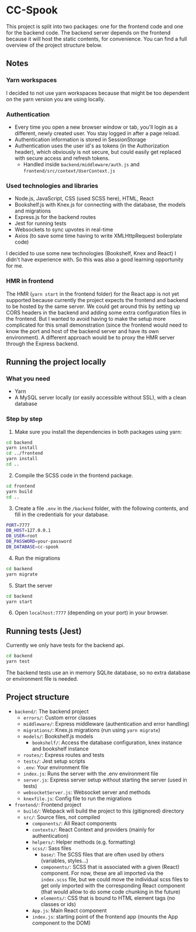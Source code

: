 # CC-Spook

This project is split into two packages: one for the frontend code and one for the backend code. The backend server depends on the frontend because it will host the static contents, for convenience. You can find a full overview of the project structure below.

## Notes

### Yarn workspaces

I decided to not use yarn workspaces because that might be too dependent on the yarn version you are using locally.

### Authentication

- Every time you open a new browser window or tab, you'll login as a different, newly created user. You stay logged in after a page reload.
- Authentication information is stored in SessionStorage
- Authentication uses the user id's as tokens (in the Authorization header), which obviously is not secure, but could easily get replaced with secure access and refresh tokens.
    - Handled inside `backend/middleware/auth.js` and `frontend/src/context/UserContext.js`

### Used technologies and libraries

- Node.js, JavaScript, CSS (used SCSS here), HTML, React
- Bookshelf.js with Knex.js for connecting with the database, the models and migrations
- Express.js for the backend routes
- Jest for running tests
- Websockets to sync upvotes in real-time
- Axios (to save some time having to write XMLHttpRequest boilerplate code)

I decided to use some new technologies (Bookshelf, Knex and React) I didn't have experience with. So this was also a good learning opportunity for me.

### HMR in frontend

The HMR (`yarn start` in the frontend folder) for the React app is not yet supported because currently the project expects the frontend and backend to be hosted by the same server. We could get around this by setting up CORS headers in the backend and adding some extra configuration files in the frontend. But I wanted to avoid having to make the setup more complicated for this small demonstration (since the frontend would need to know the port and host of the backend server and have its own environment). A different approach would be to proxy the HMR server through the Express backend.

## Running the project locally

### What you need

- Yarn
- A MySQL server locally (or easily accessible without SSL), with a clean database

### Step by step

1. Make sure you install the dependencies in both packages using yarn:
```bash
cd backend
yarn install
cd ../frontend
yarn install
cd ..
```

2. Compile the SCSS code in the frontend package.
```bash
cd frontend
yarn build
cd ..
```

3. Create a file `.env` in the `/backend` folder, with the following contents, and fill in the credentials for your database.

```bash
PORT=7777
DB_HOST=127.0.0.1
DB_USER=root
DB_PASSWORD=your-password
DB_DATABASE=cc-spook
```

4. Run the migrations
```bash
cd backend
yarn migrate
```

5. Start the server
```bash
cd backend
yarn start
```

6. Open `localhost:7777` (depending on your port) in your browser.

## Running tests (Jest)

Currently we only have tests for the backend api.

```bash
cd backend
yarn test
```

The backend tests use an in memory SQLite database, so no extra database or environment file is needed.

## Project structure

- `backend/`: The backend project
    - `errors/`: Custom error classes
    - `middleware/`: Express middleware (authentication and error handling)
    - `migrations/`: Knex.js migrations (run using `yarn migrate`)
    - `models/`: Bookshelf.js models
        - `bookshelf/`: Access the database configuration, knex instance and bookshelf instance
    - `routes/`: Express routes and tests
    - `tests/`: Jest setup scripts
    - `.env`: Your environment file
    - `index.js`: Runs the server with the .env environment file
    - `server.js`: Express server setup without starting the server (used in tests)
    - `websocketServer.js`: Websocket server and methods
    - `knexfile.js`: Config file to run the migrations
- `frontend/`: Frontend project
    - `build/`: Webpack will build the project to this (gitignored) directory
    - `src/`: Source files, not compiled
        - `components/`: All React components
        - `contexts/`: React Context and providers (mainly for authentication)
        - `helpers/`: Helper methods (e.g. formatting)
        - `scss/`: Sass files
            - `base/`: The SCSS files that are often used by others (variables, styles...)
            - `components/`: SCSS that is associated with a given (React) component. For now, these are all imported via the `index.scss` file, but we could move the individual scss files to get only imported with the corresponding React component (that would allow to do some code chunking in the future)
            - `elements/`: CSS that is bound to HTML element tags (no classes or ids)
        - `App.js`: Main React component
        - `index.js`: starting point of the frontend app (mounts the App component to the DOM)